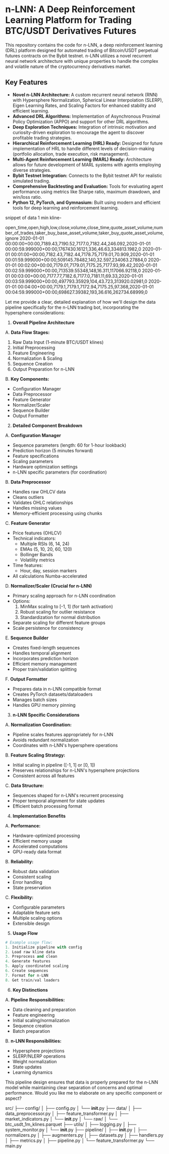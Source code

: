 # n-LNN: A Deep Reinforcement Learning Platform for Trading BTC/USDT Derivatives Futures

This repository contains the code for n-LNN, a deep reinforcement learning (DRL) platform designed for automated trading of Bitcoin/USDT perpetual futures contracts on the Bybit testnet. n-LNN utilizes a novel recurrent neural network architecture with unique properties to handle the complex and volatile nature of the cryptocurrency derivatives market.

## Key Features

* **Novel n-LNN Architecture:**  A custom recurrent neural network (RNN) with Hypersphere Normalization, Spherical Linear Interpolation (SLERP), Eigen Learning Rates, and Scaling Factors for enhanced stability and efficient learning.
* **Advanced DRL Algorithms:**  Implementation of Asynchronous Proximal Policy Optimization (APPO) and support for other DRL algorithms.
* **Deep Exploration Techniques:**  Integration of intrinsic motivation and curiosity-driven exploration to encourage the agent to discover profitable trading strategies.
* **Hierarchical Reinforcement Learning (HRL) Ready:** Designed for future implementation of HRL to handle different levels of decision-making (portfolio allocation, trade execution, risk management).
* **Multi-Agent Reinforcement Learning (MARL) Ready:**  Architecture allows for future development of MARL systems with agents employing diverse strategies.
* **Bybit Testnet Integration:** Connects to the Bybit testnet API for realistic simulated trading.
* **Comprehensive Backtesting and Evaluation:** Tools for evaluating agent performance using metrics like Sharpe ratio, maximum drawdown, and win/loss ratio.
* **Python 12, PyTorch, and Gymnasium:** Built using modern and efficient tools for deep learning and reinforcement learning.


snippet of data 1 min kline- 

open_time,open,high,low,close,volume,close_time,quote_asset_volume,number_of_trades,taker_buy_base_asset_volume,taker_buy_quote_asset_volume,ignore
2020-01-01 00:00:00+00:00,7189.43,7190.52,7177.0,7182.44,246.092,2020-01-01 00:00:59.999000+00:00,1767430.16121,336,46.63,334813.1982,0
2020-01-01 00:01:00+00:00,7182.43,7182.44,7178.75,7179.01,70.909,2020-01-01 00:01:59.999000+00:00,509145.78482,140,32.597,234063.27884,0
2020-01-01 00:02:00+00:00,7179.01,7179.01,7175.25,7177.93,99.42,2020-01-01 00:02:59.999000+00:00,713539.55348,148,16.311,117066.92118,0
2020-01-01 00:03:00+00:00,7177.77,7182.6,7177.0,7181.11,69.33,2020-01-01 00:03:59.999000+00:00,497793.35929,104,43.723,313920.02981,0
2020-01-01 00:04:00+00:00,7179.1,7179.1,7172.94,7175.25,97.368,2020-01-01 00:04:59.999000+00:00,698627.39382,193,36.616,262734.68999,0

Let me provide a clear, detailed explanation of how we'll design the data pipeline specifically for the n-LNN trading bot, incorporating the hypersphere considerations:

1. **Overall Pipeline Architecture**

A. **Data Flow Stages:**
1. Raw Data Input (1-minute BTC/USDT klines)
2. Initial Preprocessing
3. Feature Engineering
4. Normalization & Scaling
5. Sequence Creation
6. Output Preparation for n-LNN

B. **Key Components:**
- Configuration Manager
- Data Preprocessor
- Feature Generator
- Normalizer/Scaler
- Sequence Builder
- Output Formatter

2. **Detailed Component Breakdown**

A. **Configuration Manager**
- Sequence parameters (length: 60 for 1-hour lookback)
- Prediction horizon (5 minutes forward)
- Feature specifications
- Scaling parameters
- Hardware optimization settings
- n-LNN specific parameters (for coordination)

B. **Data Preprocessor**
- Handles raw OHLCV data
- Cleans outliers
- Validates OHLC relationships
- Handles missing values
- Memory-efficient processing using chunks

C. **Feature Generator**
- Price features (OHLCV)
- Technical indicators:
  * Multiple RSIs (6, 14, 24)
  * EMAs (5, 10, 20, 60, 120)
  * Bollinger Bands
  * Volatility metrics
- Time features:
  * Hour, day, session markers
- All calculations Numba-accelerated

D. **Normalizer/Scaler (Crucial for n-LNN)**
- Primary scaling approach for n-LNN coordination
- Options:
  1. MinMax scaling to [-1, 1] (for tanh activation)
  2. Robust scaling for outlier resistance
  3. Standardization for normal distribution
- Separate scaling for different feature groups
- Scale persistence for consistency

E. **Sequence Builder**
- Creates fixed-length sequences
- Handles temporal alignment
- Incorporates prediction horizon
- Efficient memory management
- Proper train/validation splitting

F. **Output Formatter**
- Prepares data in n-LNN compatible format
- Creates PyTorch datasets/dataloaders
- Manages batch sizes
- Handles GPU memory pinning

3. **n-LNN Specific Considerations**

A. **Normalization Coordination:**
- Pipeline scales features appropriately for n-LNN
- Avoids redundant normalization
- Coordinates with n-LNN's hypersphere operations

B. **Feature Scaling Strategy:**
- Initial scaling in pipeline ([-1, 1] or [0, 1])
- Preserves relationships for n-LNN's hypersphere projections
- Consistent across all features

C. **Data Structure:**
- Sequences shaped for n-LNN's recurrent processing
- Proper temporal alignment for state updates
- Efficient batch processing format

4. **Implementation Benefits**

A. **Performance:**
- Hardware-optimized processing
- Efficient memory usage
- Accelerated computations
- GPU-ready data format

B. **Reliability:**
- Robust data validation
- Consistent scaling
- Error handling
- State preservation

C. **Flexibility:**
- Configurable parameters
- Adaptable feature sets
- Multiple scaling options
- Extensible design

5. **Usage Flow**

```python
# Example usage flow:
1. Initialize pipeline with config
2. Load raw kline data
3. Preprocess and clean
4. Generate features
5. Apply coordinated scaling
6. Create sequences
7. Format for n-LNN
8. Get train/val loaders
```

6. **Key Distinctions**

A. **Pipeline Responsibilities:**
- Data cleaning and preparation
- Feature engineering
- Initial scaling/normalization
- Sequence creation
- Batch preparation

B. **n-LNN Responsibilities:**
- Hypersphere projections
- SLERP/NLERP operations
- Weight normalization
- State updates
- Learning dynamics

This pipeline design ensures that data is properly prepared for the n-LNN model while maintaining clear separation of concerns and optimal performance. Would you like me to elaborate on any specific component or aspect?

src/
├── config/
│   ├── config.py
│   └── __init__.py
├── data/
│   ├── data_preprocessor.py
│   ├── feature_transformer.py
│   ├── market_indicators.py
│   └── __init__.py
│   └── raw/
│       └── btc_usdt_1m_klines.parquet
├── utils/
│   ├── logging.py
│   ├── system_monitor.py
│   └── __init__.py
├── pipeline/
│   ├── __init__.py
│   ├── normalizers.py
│   ├── augmenters.py
│   ├── datasets.py
│   ├── handlers.py
│   ├── metrics.py
│   ├── pipeline.py
│   └── feature_transformer.py
└── main.py
